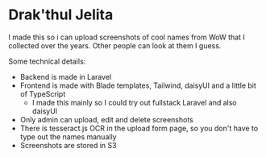 # Drak'thul Jelita

I made this so i can upload screenshots of cool names from WoW that I collected over the years.
Other people can look at them I guess.

Some technical details:

- Backend is made in Laravel
- Frontend is made with Blade templates, Tailwind, daisyUI and a little bit of TypeScript
  - I made this mainly so I could try out fullstack Laravel and also daisyUI
- Only admin can upload, edit and delete screenshots
- There is tesseract.js OCR in the upload form page, so you don't have to type out the names
  manually
- Screenshots are stored in S3
